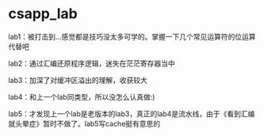 # csapp_lab
lab1：被打击到...感觉都是技巧没太多可学的。掌握一下几个常见运算符的位运算代替吧

lab2：通过汇编还原程序逻辑，迷失在茫茫寄存器当中

lab3：加深了对缓冲区溢出的理解，收获较大

lab4：和上一个lab同类型，所以没怎么认真做:)

lab5：才发现上一个lab是老版本的lab3，真正的lab4是流水线，由于《看到汇编就头晕症》暂时不做了。lab5写cache挺有意思的

